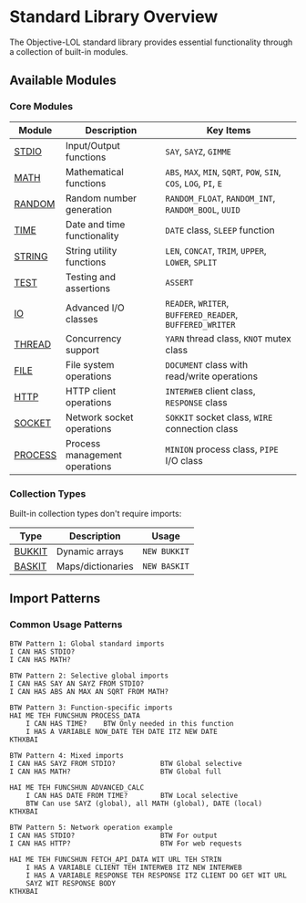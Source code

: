 # Standard Library Overview

The Objective-LOL standard library provides essential functionality through a collection of built-in modules.

## Available Modules

### Core Modules

| Module | Description | Key Items |
|--------|-------------|-----------|
| [STDIO](stdio.md) | Input/Output functions | `SAY`, `SAYZ`, `GIMME` |
| [MATH](math.md) | Mathematical functions | `ABS`, `MAX`, `MIN`, `SQRT`, `POW`, `SIN`, `COS`, `LOG`, `PI`, `E` |
| [RANDOM](random.md) | Random number generation | `RANDOM_FLOAT`, `RANDOM_INT`, `RANDOM_BOOL`, `UUID` |
| [TIME](time.md) | Date and time functionality | `DATE` class, `SLEEP` function |
| [STRING](string.md) | String utility functions | `LEN`, `CONCAT`, `TRIM`, `UPPER`, `LOWER`, `SPLIT` |
| [TEST](test.md) | Testing and assertions | `ASSERT` |
| [IO](io.md) | Advanced I/O classes | `READER`, `WRITER`, `BUFFERED_READER`, `BUFFERED_WRITER` |
| [THREAD](threading.md) | Concurrency support | `YARN` thread class, `KNOT` mutex class |
| [FILE](file.md) | File system operations | `DOCUMENT` class with read/write operations |
| [HTTP](http.md) | HTTP client operations | `INTERWEB` client class, `RESPONSE` class |
| [SOCKET](socket.md) | Network socket operations | `SOKKIT` socket class, `WIRE` connection class |
| [PROCESS](process.md) | Process management operations | `MINION` process class, `PIPE` I/O class |

### Collection Types

Built-in collection types don't require imports:

| Type | Description | Usage |
|------|-------------|-------|
| [BUKKIT](collections.md) | Dynamic arrays | `NEW BUKKIT` |
| [BASKIT](collections.md) | Maps/dictionaries | `NEW BASKIT` |

## Import Patterns

### Common Usage Patterns

```lol
BTW Pattern 1: Global standard imports
I CAN HAS STDIO?
I CAN HAS MATH?

BTW Pattern 2: Selective global imports
I CAN HAS SAY AN SAYZ FROM STDIO?
I CAN HAS ABS AN MAX AN SQRT FROM MATH?

BTW Pattern 3: Function-specific imports
HAI ME TEH FUNCSHUN PROCESS_DATA
    I CAN HAS TIME?    BTW Only needed in this function
    I HAS A VARIABLE NOW_DATE TEH DATE ITZ NEW DATE
KTHXBAI

BTW Pattern 4: Mixed imports
I CAN HAS SAYZ FROM STDIO?           BTW Global selective
I CAN HAS MATH?                      BTW Global full

HAI ME TEH FUNCSHUN ADVANCED_CALC
    I CAN HAS DATE FROM TIME?        BTW Local selective
    BTW Can use SAYZ (global), all MATH (global), DATE (local)
KTHXBAI

BTW Pattern 5: Network operation example
I CAN HAS STDIO?                     BTW For output
I CAN HAS HTTP?                      BTW For web requests

HAI ME TEH FUNCSHUN FETCH_API_DATA WIT URL TEH STRIN
    I HAS A VARIABLE CLIENT TEH INTERWEB ITZ NEW INTERWEB
    I HAS A VARIABLE RESPONSE TEH RESPONSE ITZ CLIENT DO GET WIT URL
    SAYZ WIT RESPONSE BODY
KTHXBAI
```
